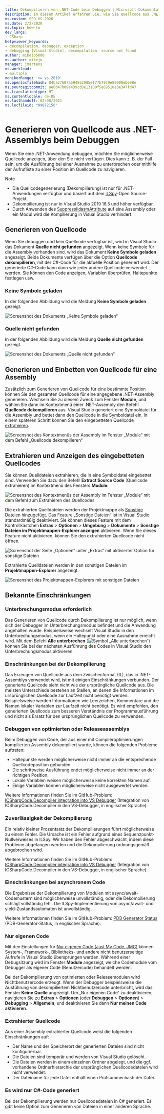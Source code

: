 ```yaml
---
title: Dekompilieren von .NET-Code beim Debuggen | Microsoft-Dokumentation
description: In diesem Artikel erfahren Sie, wie Sie Quellcode aus .NET-Assemblys während des Debuggens in Visual Studio generieren und einbetten. Hierzu müssen Sie den eingebetteten Quellcode extrahieren und anzeigen.
ms.custom: SEO-VS-2020
ms.date: 2/2/2020
ms.topic: how-to
dev_langs:
- CSharp
helpviewer_keywords:
- decompilation, debugger, exception
- debugging [Visual Studio], decompilation, source not found
author: mikejo5000
ms.author: mikejo
manager: jmartens
ms.workload:
- multiple
monikerRange: '>= vs-2019'
ms.openlocfilehash: 84ba27607a594862905ef77b7979e89009eb098e
ms.sourcegitcommit: ae6d47b09a439cd0e13180f5e89510e3e347fd47
ms.translationtype: HT
ms.contentlocale: de-DE
ms.lasthandoff: 02/08/2021
ms.locfileid: "99872156"
---
```

# <a name="generate-source-code-from-net-assemblies-while-debugging"></a>Generieren von Quellcode aus .NET-Assemblys beim Debuggen

Wenn Sie eine .NET-Anwendung debuggen, möchten Sie möglicherweise Quellcode anzeigen, über den Sie nicht verfügen. Dies kann z. B. der Fall sein, um die Ausführung bei einer Ausnahme zu unterbrechen oder mithilfe der Aufrufliste zu einer Position im Quellcode zu navigieren.

> [!NOTE]
> * Die Quellcodegenerierung (Dekompilierung) ist nur für .NET-Anwendungen verfügbar und basiert auf dem [ILSpy](https://github.com/icsharpcode/ILSpy)-Open Source-Projekt.
> * Dekompilierung ist nur in Visual Studio 2019 16.5 und höher verfügbar.
> * Durch Anwenden des [SuppressIldasmAttribute](/dotnet/api/system.runtime.compilerservices.suppressildasmattribute) auf eine Assembly oder ein Modul wird die Kompilierung in Visual Studio verhindert.

## <a name="generate-source-code"></a>Generieren von Quellcode

Wenn Sie debuggen und kein Quellcode verfügbar ist, wird in Visual Studio das Dokument **Quelle nicht gefunden** angezeigt. Wenn keine Symbole für die Assembly vorhanden sind, wird das Dokument **Keine Symbole geladen** angezeigt. Beide Dokumente verfügen über die Option **Quellcode dekompilieren**, mit der C#-Code für die aktuelle Position generiert wird. Der generierte C#-Code kann dann wie jeder andere Quellcode verwendet werden. Sie können den Code anzeigen, Variablen überprüfen, Haltepunkte festlegen usw.

### <a name="no-symbols-loaded"></a>Keine Symbole geladen

In der folgenden Abbildung wird die Meldung **Keine Symbole geladen** gezeigt.

![Screenshot des Dokuments „Keine Symbole geladen“](media/decompilation-no-symbol-found.png)

### <a name="source-not-found"></a>Quelle nicht gefunden

In der folgenden Abbildung wird die Meldung **Quelle nicht gefunden** gezeigt.

![Screenshot des Dokuments „Quelle nicht gefunden“](media/decompilation-no-source-found.png)

## <a name="generate-and-embed-sources-for-an-assembly"></a>Generieren und Einbetten von Quellcode für eine Assembly

Zusätzlich zum Generieren von Quellcode für eine bestimmte Position können Sie den gesamten Quellcode für eine angegebene .NET-Assembly generieren. Wechseln Sie zu diesem Zweck zum Fenster **Module**, und wählen Sie dann im Kontextmenü einer .NET-Assembly den Befehl **Quellcode dekompilieren** aus. Visual Studio generiert eine Symboldatei für die Assembly und bettet dann den Quellcode in die Symboldatei ein. In einem späteren Schritt können Sie den eingebetteten Quellcode [extrahieren](#extract-and-view-the-embedded-source-code).

![Screenshot des Kontextmenüs der Assembly im Fenster „Module“ mit dem Befehl „Quellcode dekompilieren“](media/decompilation-decompile-source-code.png)

## <a name="extract-and-view-the-embedded-source-code"></a>Extrahieren und Anzeigen des eingebetteten Quellcodes

Sie können Quelldateien extrahieren, die in eine Symboldatei eingebettet sind. Verwenden Sie dazu den Befehl **Extract Source Code** (Quellcode extrahieren) im Kontextmenü des Fensters **Module**.

![Screenshot des Kontextmenüs der Assembly im Fenster „Module“ mit dem Befehl zum Extrahieren des Quellcodes](media/decompilation-extract-source-code.png)

Die extrahierten Quelldateien werden der Projektmappe als [Sonstige Dateien](../ide/reference/miscellaneous-files.md) hinzugefügt. Das Feature „Sonstige Dateien“ ist in Visual Studio standardmäßig deaktiviert. Sie können dieses Feature mit dem Kontrollkästchen **Extras** > **Optionen** > **Umgebung** > **Dokumente** > **Sonstige Dateien im Projektmappen-Explorer anzeigen** aktivieren. Wenn Sie dieses Feature nicht aktivieren, können Sie den extrahierten Quellcode nicht öffnen.

![Screenshot der Seite „Optionen“ unter „Extras“ mit aktivierter Option für sonstige Dateien](media/decompilation-tools-options-misc-files.png)

Extrahierte Quelldateien werden in den sonstigen Dateien im **Projektmappen-Explorer** angezeigt.

![Screenshot des Projektmappen-Explorers mit sonstigen Dateien](media/decompilation-solution-explorer.png)

## <a name="known-limitations"></a>Bekannte Einschränkungen

### <a name="requires-break-mode"></a>Unterbrechungsmodus erforderlich

Das Generieren von Quellcode durch Dekompilierung ist nur möglich, wenn sich der Debugger im Unterbrechungsmodus befindet und die Anwendung angehalten wurde. Beispielsweise wechselt Visual Studio in den Unterbrechungsmodus, wenn ein Haltepunkt oder eine Ausnahme erreicht wird. Mit dem Befehl **Alle unterbrechen** (![Symbol „Alle unterbrechen“](media/decompilation-break-all.png)) können Sie bei der nächsten Ausführung des Codes in Visual Studio den Unterbrechungsmodus aktivieren.

### <a name="decompilation-limitations"></a>Einschränkungen bei der Dekompilierung

Das Erzeugen von Quellcode aus dem Zwischenformat (IL), das in .NET-Assemblys verwendet wird, ist mit einigen Einschränkungen verbunden. Der generierte Quellcode sieht nicht wie der ursprüngliche Quellcode aus. Die meisten Unterschiede bestehen an Stellen, an denen die Informationen im ursprünglichen Quellcode zur Laufzeit nicht benötigt werden. Beispielsweise werden Informationen wie Leerzeichen, Kommentare und die Namen lokaler Variablen zur Laufzeit nicht benötigt. Es wird empfohlen, den generierten Quellcode zum besseren Verständnis der Programmausführung und nicht als Ersatz für den ursprünglichen Quellcode zu verwenden.

### <a name="debug-optimized-or-release-assemblies"></a>Debuggen von optimierten oder Releaseassemblys

Beim Debuggen von Code, der aus einer mit Compileroptimierungen kompilierten Assembly dekompiliert wurde, können die folgenden Probleme auftreten:
- Haltepunkte werden möglicherweise nicht immer an die entsprechende Quellcodeposition gebunden.
- Die schrittweise Ausführung endet möglicherweise nicht immer an der richtigen Position.
- Lokale Variablen weisen möglicherweise keine korrekten Namen auf.
- Einige Variablen können möglicherweise nicht ausgewertet werden.

Weitere Informationen finden Sie im GitHub-Problem: [ICSharpCode.Decompiler integration into VS Debugger](https://github.com/icsharpcode/ILSpy/issues/1901) (Integration von ICSharpCode.Decompiler in den VS-Debugger, in englischer Sprache).

### <a name="decompilation-reliability"></a>Zuverlässigkeit der Dekompilierung

Ein relativ kleiner Prozentsatz der Dekompilierungen führt möglicherweise zu einem Fehler. Die Ursache ist ein Fehler aufgrund eines Sequenzpunkt-Nullverweises in ILSpy.  Wir haben den Fehler abgeschwächt, indem diese Probleme abgefangen werden und die Dekompilierung ordnungsgemäß abgebrochen wird.

Weitere Informationen finden Sie im GitHub-Problem: [ICSharpCode.Decompiler integration into VS Debugger](https://github.com/icsharpcode/ILSpy/issues/1901) (Integration von ICSharpCode.Decompiler in den VS-Debugger, in englischer Sprache).

### <a name="limitations-with-async-code"></a>Einschränkungen bei asynchronem Code

Die Ergebnisse der Dekompilierung von Modulen mit async/await-Codemustern sind möglicherweise unvollständig, oder die Dekompilierung schlägt vollständig fehl. Die ILSpy-Implementierung von async/await- und yield-Zustandsautomaten ist unvollständig. 

Weitere Informationen finden Sie im GitHub-Problem: [PDB Generator Status](https://github.com/icsharpcode/ILSpy/issues/1422) (PDB-Generator-Status, in englischer Sprache).

### <a name="just-my-code"></a>Nur eigenen Code

Mit den Einstellungen für [Nur eigenen Code (Just My Code, JMC)](./just-my-code.md) können System-, Framework-, Bibliotheks- und andere nicht benutzerseitige Aufrufe in Visual Studio übersprungen werden. Während einer Debugsitzung wird im Fenster **Module** angezeigt, welche Codemodule vom Debugger als eigener Code (Benutzercode) behandelt werden.

Bei der Dekompilierung von optimierten oder Releasemodulen wird Nichtbenutzercode erzeugt. Wenn der Debugger beispielsweise die Ausführung von dekompiliertem Nichtbenutzercode unterbricht, wird das Fenster **Keine Quelle** angezeigt. Um „Nur eigenen Code“ zu deaktivieren, navigieren Sie zu **Extras** > **Optionen** (oder **Debuggen** > **Optionen**) > **Debugging** > **Allgemein**, und deaktivieren Sie dann **Nur meinen Code aktivieren**.

### <a name="extracted-sources"></a>Extrahierter Quellcode

Aus einer Assembly extrahierter Quellcode weist die folgenden Einschränkungen auf:
- Der Name und der Speicherort der generierten Dateien sind nicht konfigurierbar.
- Die Dateien sind temporär und werden von Visual Studio gelöscht.
- Die Dateien werden in einem einzelnen Ordner abgelegt, und die ggf. vorhandene Ordnerhierarchie der ursprünglichen Quellcodedateien wird nicht verwendet.
- Der Dateiname für jede Datei enthält einen Prüfsummenhash der Datei.

### <a name="generated-code-is-c-only"></a>Es wird nur C#-Code generiert
Bei der Dekompilierung werden nur Quellcodedateien in C# generiert. Es gibt keine Option zum Generieren von Dateien in einer anderen Sprache.